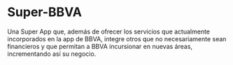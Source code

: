 # Super-BBVA
Una Super App que, además de ofrecer los servicios que actualmente incorporados en la app de BBVA, integre otros que no necesariamente sean financieros y que permitan a BBVA incursionar en nuevas áreas, incrementando así su negocio.
